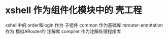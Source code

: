 # xshell  作为组件化模块中的 壳工程

xshell中的 order和login 作为 子组件
common 作为基础库
mrouter-annotation 作为 模拟ARouter的 注解库
compiler 作为注解处理程序库